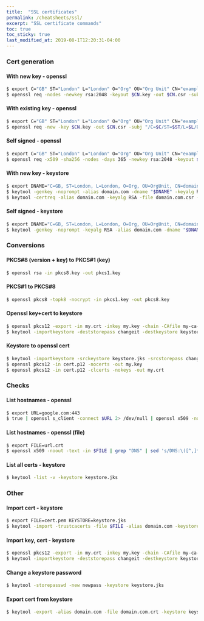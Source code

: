 ```yaml
---
title:  "SSL certificates"
permalink: /cheatsheets/ssl/
excerpt: "SSL certificate commands"
toc: true
toc_sticky: true
last_modified_at: 2019-08-1T12:20:31-04:00
---
```


### Cert generation

#### With new key - openssl

```bash
$ export C="GB" ST="London" L="London" O="Org" OU="Org Unit" CN="example.com" 
$ openssl req -nodes -newkey rsa:2048 -keyout $CN.key -out $CN.csr -subj "/C=$C/ST=$ST/L=$L/O=$O/OU=$OU/CN=$CN"
```

#### With existing key - openssl

```bash
$ export C="GB" ST="London" L="London" O="Org" OU="Org Unit" CN="example.com" 
$ openssl req -new -key $CN.key -out $CN.csr -subj "/C=$C/ST=$ST/L=$L/O=$O/OU=$OU/CN=$CN"
```

#### Self signed - openssl

```bash
$ export C="GB" ST="London" L="London" O="Org" OU="Org Unit" CN="example.com" 
$ openssl req -x509 -sha256 -nodes -days 365 -newkey rsa:2048 -keyout $CN.key -out $CN.crt -subj "/C=$C/ST=$ST/L=$L/O=$O/OU=$OU/CN=$CN"
```

#### With new key - keystore

```bash
$ export DNAME="C=GB, ST=London, L=London, O=Org, OU=OrgUnit, CN=domain.com"
$ keytool -genkey -noprompt -alias domain.com -dname "$DNAME" -keyalg RSA -keysize 2048 -keystore keystore.jks -storepass changeit -keypass changeit
$ keytool -certreq -alias domain.com -keyalg RSA -file domain.com.csr -keystore keystore.jks
```

#### Self signed - keystore

```bash
$ export DNAME="C=GB, ST=London, L=London, O=Org, OU=OrgUnit, CN=domain.com"
$ keytool -genkey -noprompt -keyalg RSA -alias domain.com -dname "$DNAME" -keystore keystore.jks -storepass password -validity 360 -keysize 2048
```

### Conversions

#### PKCS#8 (version + key) to PKCS#1 (key)

```bash
$ openssl rsa -in pkcs8.key -out pkcs1.key
``` 

#### PKCS#1 to PKCS#8 

```bash
$ openssl pkcs8 -topk8 -nocrypt -in pkcs1.key -out pkcs8.key
``` 

#### Openssl key+cert to keystore

```bash
$ openssl pkcs12 -export -in my.crt -inkey my.key -chain -CAfile my-ca-file.crt -name "my-domain.com" -out my.p12
$ keytool -importkeystore -deststorepass changeit -destkeystore keystore.jks -deststoretype JKS -srckeystore my.p12 -srcstoretype PKCS12
```

#### Keystore to openssl cert

```bash
$ keytool -importkeystore -srckeystore keystore.jks -srcstorepass changeit -srckeypass changeit -srcalias domain.com -destalias domain.com -destkeystore cert.p12 -deststoretype PKCS12 -deststorepass changeit -destkeypass changeit
$ openssl pkcs12 -in cert.p12 -nocerts -out my.key
$ openssl pkcs12 -in cert.p12 -clcerts -nokeys -out my.crt
```

### Checks

#### List hostnames - openssl

```bash
$ export URL=google.com:443
$ true | openssl s_client -connect $URL 2> /dev/null | openssl x509 -noout -text | grep "DNS" | sed 's/DNS:\([^,]*\)/\n\1/g'
```

#### List hostnames - openssl (file)

```bash
$ export FILE=url.crt
$ openssl x509 -noout -text -in $FILE | grep "DNS" | sed 's/DNS:\([^,]*\)/\n\1/g'
```

#### List all certs - keystore

```bash
$ keytool -list -v -keystore keystore.jks
```

### Other

#### Import cert - keystore

```bash
$ export FILE=cert.pem KEYSTORE=keystore.jks
$ keytool -import -trustcacerts -file $FILE -alias domain.com -keystore $KEYSTORE
```

#### Import key, cert - keystore

```bash
$ openssl pkcs12 -export -in my.crt -inkey my.key -chain -CAfile my-ca-file.crt -name "my-domain.com" -out my.p12
$ keytool -importkeystore -deststorepass changeit -destkeystore keystore.jks -deststoretype JKS -srckeystore my.p12 -srcstoretype PKCS12
```

#### Change a keystore password

```bash
$ keytool -storepasswd -new newpass -keystore keystore.jks
```

#### Export cert from keystore

```bash
$ keytool -export -alias domain.com -file domain.com.crt -keystore keystore.jks
```